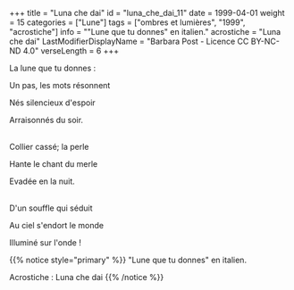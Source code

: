 +++
title = "Luna che dai"
id = "luna_che_dai_11"
date = 1999-04-01
weight = 15
categories = ["Lune"]
tags = ["ombres et lumières", "1999", "acrostiche"]
info = "\"Lune que tu donnes\" en italien."
acrostiche = "Luna che dai"
LastModifierDisplayName = "Barbara Post - Licence CC BY-NC-ND 4.0"
verseLength = 6
+++

La lune que tu donnes :

Un pas, les mots résonnent

Nés silencieux d'espoir

Arraisonnés du soir.

 \
Collier cassé; la perle

Hante le chant du merle

Evadée en la nuit.

 \
D'un souffle qui séduit

Au ciel s'endort le monde

Illuminé sur l'onde !

{{% notice style="primary" %}}
\"Lune que tu donnes\" en italien.

Acrostiche : Luna che dai
{{% /notice %}}
